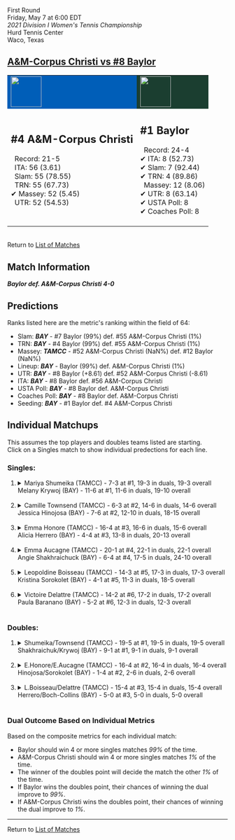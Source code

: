 First Round  
Friday, May 7 at 6:00 EDT  
*2021 Division I Women's Tennis Championship*  
Hurd Tennis Center  
Waco, Texas  
## [A&M-Corpus Christi vs #8 Baylor](https://www.ncaa.com/game/5833654)  

<table><tr style="background-color: #d9d9d9 !important"><td style="background-color: #005EB8 !important"><img src="https://www.ncaa.com/sites/default/files/images/logos/schools/a/am-corpus-chris.70.png" width="70" height="70" /></td><td style="background-color: #1B3E30 !important"><img src="https://www.ncaa.com/sites/default/files/images/logos/schools/b/baylor.70.png" width="70" height="70" /></td></tr><tr>
<td>  

<h2>#4 A&M-Corpus Christi</h2>  
&nbsp; Record: 21-5<br>  
&nbsp; ITA: 56 (3.61)<br>  
&nbsp; Slam: 55 (78.55)<br>  
&nbsp; TRN: 55 (67.73)<br>  
&#10004; Massey: 52 (5.45)<br>  
&nbsp; UTR: 52 (54.53)<br>  
<br>  

</td>
<td>  

<h2>#1 Baylor</h2>  
&nbsp; Record: 24-4<br>  
&#10004; ITA: 8 (52.73)<br>  
&#10004; Slam: 7 (92.44)<br>  
&#10004; TRN: 4 (89.86)<br>  
&nbsp; Massey: 12 (8.06)<br>  
&#10004; UTR: 8 (63.14)<br>  
&#10004; USTA Poll: 8<br>  
&#10004; Coaches Poll: 8<br>  
<br>  

</td>
</tr></table>  


<br>Return to [List of Matches](../index.md)  

## Match Information  
***Baylor def. A&M-Corpus Christi 4-0***  

## Predictions  

Ranks listed here are the metric's ranking within the field of 64:  
- Slam: ***BAY*** - #7 Baylor (99%) def. #55 A&M-Corpus Christi (1%)  
- TRN: ***BAY*** - #4 Baylor (99%) def. #55 A&M-Corpus Christi (1%)  
- Massey: ***TAMCC*** - #52 A&M-Corpus Christi (NaN%) def. #12 Baylor (NaN%)  
- Lineup: ***BAY*** - Baylor (99%) def. A&M-Corpus Christi (1%)  
- UTR: ***BAY*** - #8 Baylor (+8.61) def. #52 A&M-Corpus Christi (-8.61)  
- ITA: ***BAY*** - #8 Baylor def. #56 A&M-Corpus Christi  
- USTA Poll: ***BAY*** - #8 Baylor def. A&M-Corpus Christi  
- Coaches Poll: ***BAY*** - #8 Baylor def. A&M-Corpus Christi  
- Seeding: ***BAY*** - #1 Baylor def. #4 A&M-Corpus Christi  

## Individual Matchups  
This assumes the top players and doubles teams listed are starting.  
Click on a Singles match to show individual predections for each line.  

### Singles:  

<ol>
<li><details>
<summary markdown="span">Mariya Shumeika (TAMCC) - 7-3 at #1, 19-3 in duals, 19-3 overall<br>Melany Krywoj (BAY) - 11-6 at #1, 11-6 in duals, 19-10 overall</summary>
<h4>Predictions</h4><ul>
<li>Composite: <b><i>BAY</i></b> - Krywoj (94%) def. Shumeika (6%)</li>  
<li>Slam: <b><i>BAY</i></b> - Krywoj (95%) def. Shumeika (5%)</li>  
<li>TRN: <b><i>BAY</i></b> - Krywoj (90%) def. Shumeika (10%)</li>  
<li>Massey: <b><i>TAMCC</i></b> - Shumeika (NaN%) def. Krywoj (NaN%)</li>  
<li>UTR: <b><i>BAY</i></b> - Krywoj (97%) def. Shumeika (3%)</li>  
<li>ITA: <b><i>BAY</i></b> - Krywoj (8.77) def. Shumeika (2.79)</li>  
</ul>
</details>&nbsp;</li>
<li><details>
<summary markdown="span">Camille Townsend (TAMCC) - 6-3 at #2, 14-6 in duals, 14-6 overall<br>Jessica Hinojosa (BAY) - 7-6 at #2, 12-10 in duals, 18-15 overall</summary>
<h4>Predictions</h4><ul>
<li>Composite: <b><i>BAY</i></b> - Hinojosa (93%) def. Townsend (7%)</li>  
<li>Slam: <b><i>BAY</i></b> - Hinojosa (90%) def. Townsend (10%)</li>  
<li>TRN: <b><i>BAY</i></b> - Hinojosa (95%) def. Townsend (5%)</li>  
<li>Massey: <b><i>TAMCC</i></b> - Townsend (NaN%) def. Hinojosa (NaN%)</li>  
<li>UTR: <b><i>BAY</i></b> - Hinojosa (95%) def. Townsend (5%)</li>  
<li>ITA: <b><i>BAY</i></b> - Hinojosa (3.62) def. Townsend (1.97)</li>  
</ul>
</details>&nbsp;</li>
<li><details>
<summary markdown="span">Emma Honore (TAMCC) - 16-4 at #3, 16-6 in duals, 15-6 overall<br>Alicia Herrero (BAY) - 4-4 at #3, 13-8 in duals, 20-13 overall</summary>
<h4>Predictions</h4><ul>
<li>Composite: <b><i>BAY</i></b> - Herrero (97%) def. Honore (3%)</li>  
<li>Slam: <b><i>BAY</i></b> - Herrero (97%) def. Honore (3%)</li>  
<li>TRN: <b><i>BAY</i></b> - Herrero (98%) def. Honore (2%)</li>  
<li>Massey: <b><i>TAMCC</i></b> - Honore (NaN%) def. Herrero (NaN%)</li>  
<li>UTR: <b><i>BAY</i></b> - Herrero (97%) def. Honore (3%)</li>  
<li>ITA: <b><i>BAY</i></b> - Herrero (2.87) def. Honore (2.07)</li>  
</ul>
</details>&nbsp;</li>
<li><details>
<summary markdown="span">Emma Aucagne (TAMCC) - 20-1 at #4, 22-1 in duals, 22-1 overall<br>Angie Shakhraichuck (BAY) - 6-4 at #4, 17-5 in duals, 24-10 overall</summary>
<h4>Predictions</h4><ul>
<li>Composite: <b><i>BAY</i></b> - Shakhraichuck (88%) def. Aucagne (12%)</li>  
<li>Slam: <b><i>BAY</i></b> - Shakhraichuck (96%) def. Aucagne (4%)</li>  
<li>TRN: <b><i>BAY</i></b> - Shakhraichuck (96%) def. Aucagne (4%)</li>  
<li>Massey: <b><i>TAMCC</i></b> - Aucagne (NaN%) def. Shakhraichuck (NaN%)</li>  
<li>UTR: <b><i>BAY</i></b> - Shakhraichuck (72%) def. Aucagne (28%)</li>  
<li>ITA: <b><i>TAMCC</i></b> - Aucagne (3.69) def. Shakhraichuck (1.88)</li>  
</ul>
</details>&nbsp;</li>
<li><details>
<summary markdown="span">Leopoldine Boisseau (TAMCC) - 14-3 at #5, 17-3 in duals, 17-3 overall<br>Kristina Sorokolet (BAY) - 4-1 at #5, 11-3 in duals, 18-5 overall</summary>
<h4>Predictions</h4><ul>
<li>Composite: <b><i>BAY</i></b> - Sorokolet (96%) def. Boisseau (4%)</li>  
<li>Slam: <b><i>BAY</i></b> - Sorokolet (96%) def. Boisseau (4%)</li>  
<li>TRN: <b><i>BAY</i></b> - Sorokolet (96%) def. Boisseau (4%)</li>  
<li>Massey: <b><i>TAMCC</i></b> - Boisseau (NaN%) def. Sorokolet (NaN%)</li>  
<li>UTR: <b><i>BAY</i></b> - Sorokolet (95%) def. Boisseau (5%)</li>  
<li>ITA: <b><i>TAMCC</i></b> - Boisseau (2.71) def. Sorokolet (1.95)</li>  
</ul>
</details>&nbsp;</li>
<li><details>
<summary markdown="span">Victoire Delattre (TAMCC) - 14-2 at #6, 17-2 in duals, 17-2 overall<br>Paula Baranano (BAY) - 5-2 at #6, 12-3 in duals, 12-3 overall</summary>
<h4>Predictions</h4><ul>
<li>Composite: <b><i>BAY</i></b> - Baranano (99%) def. Delattre (1%)</li>  
<li>Slam: <b><i>BAY</i></b> - Baranano (99%) def. Delattre (1%)</li>  
<li>TRN: <b><i>BAY</i></b> - Baranano (99%) def. Delattre (1%)</li>  
<li>Massey: <b><i>TAMCC</i></b> - Delattre (NaN%) def. Baranano (NaN%)</li>  
<li>UTR: <b><i>BAY</i></b> - Baranano (98%) def. Delattre (2%)</li>  
<li>ITA: <b><i>TAMCC</i></b> - Delattre (3.13) def. Baranano (2.52)</li>  
</ul>
</details>&nbsp;</li>
</ol>

### Doubles:  

<ol>
<li><details>
<summary markdown="span">Shumeika/Townsend (TAMCC) - 19-5 at #1, 19-5 in duals, 19-5 overall<br>Shakhraichuk/Krywoj (BAY) - 9-1 at #1, 9-1 in duals, 9-1 overall</summary>
<br>Sorry, we don't have any metrics for this match
</details>&nbsp;</li>
<li><details>
<summary markdown="span">E.Honore/E.Aucagne (TAMCC) - 16-4 at #2, 16-4 in duals, 16-4 overall<br>Hinojosa/Sorokolet (BAY) - 1-4 at #2, 2-6 in duals, 2-6 overall</summary>
<br>Sorry, we don't have any metrics for this match
</details>&nbsp;</li>
<li><details>
<summary markdown="span">L.Boisseau/Delattre (TAMCC) - 15-4 at #3, 15-4 in duals, 15-4 overall<br>Herrero/Boch-Collins (BAY) - 5-0 at #3, 5-0 in duals, 5-0 overall</summary>
<br>Sorry, we don't have any metrics for this match
</details>&nbsp;</li>
</ol>

### Dual Outcome Based on Individual Metrics  
  
Based on the composite metrics for each individual match:  
- Baylor should win 4 or more singles matches _99%_ of the time.  
- A&M-Corpus Christi should win 4 or more singles matches _1%_ of the time.  
- The winner of the doubles point will decide the match the other _1%_ of the time.  
- If Baylor wins the doubles point, their chances of winning the dual improve to _99%_.  
- If A&M-Corpus Christi wins the doubles point, their chances of winning the dual improve to _1%_.  
  
------

Return to [List of Matches](../index.md)  

